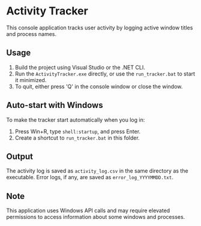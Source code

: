 # Activity Tracker

This console application tracks user activity by logging active window titles and process names.

## Usage

1. Build the project using Visual Studio or the .NET CLI.
2. Run the `ActivityTracker.exe` directly, or use the `run_tracker.bat` to start it minimized.
3. To quit, either press 'Q' in the console window or close the window.

## Auto-start with Windows

To make the tracker start automatically when you log in:

1. Press Win+R, type `shell:startup`, and press Enter.
2. Create a shortcut to `run_tracker.bat` in this folder.

## Output

The activity log is saved as `activity_log.csv` in the same directory as the executable.
Error logs, if any, are saved as `error_log_YYYYMMDD.txt`.

## Note

This application uses Windows API calls and may require elevated permissions to access information about some windows and processes.
